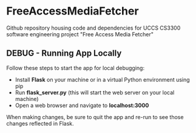 # FreeAccessMediaFetcher
Github repository housing code and dependencies for UCCS CS3300 software engineering project "Free Access Media Fetcher"

## DEBUG - Running App Locally
Follow these steps to start the app for local debugging:

- Install **Flask** on your machine or in a virtual Python environment using pip
- Run **flask_server.py** (this will start the web server on your local machine)
- Open a web browser and navigate to **localhost:3000**

When making changes, be sure to quit the app and re-run to see those changes reflected in Flask.